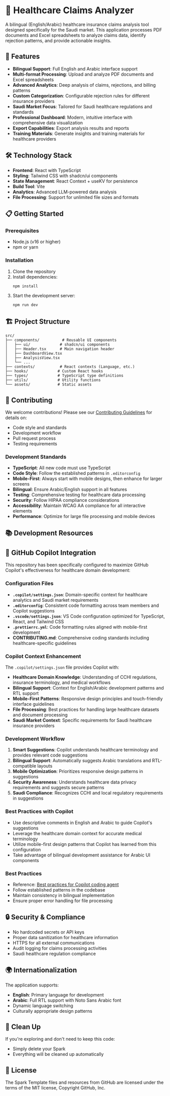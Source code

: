 # 🏥 Healthcare Claims Analyzer

A bilingual (English/Arabic) healthcare insurance claims analysis tool designed specifically for the Saudi market. This application processes PDF documents and Excel spreadsheets to analyze claims data, identify rejection patterns, and provide actionable insights.

## 🚀 Features

- **Bilingual Support**: Full English and Arabic interface support
- **Multi-format Processing**: Upload and analyze PDF documents and Excel spreadsheets
- **Advanced Analytics**: Deep analysis of claims, rejections, and billing patterns
- **Custom Categorization**: Configurable rejection rules for different insurance providers
- **Saudi Market Focus**: Tailored for Saudi healthcare regulations and standards
- **Professional Dashboard**: Modern, intuitive interface with comprehensive data visualization
- **Export Capabilities**: Export analysis results and reports
- **Training Materials**: Generate insights and training materials for healthcare providers

## 🛠️ Technology Stack

- **Frontend**: React with TypeScript
- **Styling**: Tailwind CSS with shadcn/ui components
- **State Management**: React Context + useKV for persistence
- **Build Tool**: Vite
- **Analytics**: Advanced LLM-powered data analysis
- **File Processing**: Support for unlimited file sizes and formats

## 📋 Getting Started

### Prerequisites
- Node.js (v16 or higher)
- npm or yarn

### Installation
1. Clone the repository
2. Install dependencies:
   ```bash
   npm install
   ```
3. Start the development server:
   ```bash
   npm run dev
   ```

## 🏗️ Project Structure

```
src/
├── components/          # Reusable UI components
│   ├── ui/             # shadcn/ui components
│   ├── Header.tsx      # Main navigation header
│   ├── DashboardView.tsx
│   ├── AnalysisView.tsx
│   └── ...
├── contexts/           # React contexts (Language, etc.)
├── hooks/             # Custom React hooks
├── types/             # TypeScript type definitions
├── utils/             # Utility functions
└── assets/            # Static assets
```

## 🤝 Contributing

We welcome contributions! Please see our [Contributing Guidelines](CONTRIBUTING.md) for details on:

- Code style and standards
- Development workflow
- Pull request process
- Testing requirements

### Development Standards
- **TypeScript**: All new code must use TypeScript
- **Code Style**: Follow the established patterns in `.editorconfig`
- **Mobile-First**: Always start with mobile designs, then enhance for larger screens
- **Bilingual**: Ensure Arabic/English support in all features
- **Testing**: Comprehensive testing for healthcare data processing
- **Security**: Follow HIPAA compliance considerations
- **Accessibility**: Maintain WCAG AA compliance for all interactive elements
- **Performance**: Optimize for large file processing and mobile devices

## 📚 Development Resources

## 🤖 GitHub Copilot Integration

This repository has been specifically configured to maximize GitHub Copilot's effectiveness for healthcare domain development:

### Configuration Files
- **`.copilot/settings.json`**: Domain-specific context for healthcare analytics and Saudi market requirements
- **`.editorconfig`**: Consistent code formatting across team members and Copilot suggestions
- **`.vscode/settings.json`**: VS Code configuration optimized for TypeScript, React, and Tailwind CSS
- **`.prettierrc.yml`**: Code formatting rules aligned with mobile-first development
- **CONTRIBUTING.md**: Comprehensive coding standards including healthcare-specific guidelines

### Copilot Context Enhancement
The `.copilot/settings.json` file provides Copilot with:
- **Healthcare Domain Knowledge**: Understanding of CCHI regulations, insurance terminology, and medical workflows
- **Bilingual Support**: Context for English/Arabic development patterns and RTL support
- **Mobile-First Patterns**: Responsive design principles and touch-friendly interface guidelines
- **File Processing**: Best practices for handling large healthcare datasets and document processing
- **Saudi Market Context**: Specific requirements for Saudi healthcare insurance providers

### Development Workflow
1. **Smart Suggestions**: Copilot understands healthcare terminology and provides relevant code suggestions
2. **Bilingual Support**: Automatically suggests Arabic translations and RTL-compatible layouts
3. **Mobile Optimization**: Prioritizes responsive design patterns in suggestions
4. **Security Awareness**: Understands healthcare data privacy requirements and suggests secure patterns
5. **Saudi Compliance**: Recognizes CCHI and local regulatory requirements in suggestions

### Best Practices with Copilot
- Use descriptive comments in English and Arabic to guide Copilot's suggestions
- Leverage the healthcare domain context for accurate medical terminology
- Utilize mobile-first design patterns that Copilot has learned from this configuration
- Take advantage of bilingual development assistance for Arabic UI components

### Best Practices
- Reference: [Best practices for Copilot coding agent](https://gh.io/copilot-coding-agent-tips)
- Follow established patterns in the codebase
- Maintain consistency in bilingual implementation
- Ensure proper error handling for file processing

## 🔒 Security & Compliance

- No hardcoded secrets or API keys
- Proper data sanitization for healthcare information
- HTTPS for all external communications
- Audit logging for claims processing activities
- Saudi healthcare regulation compliance

## 🌍 Internationalization

The application supports:
- **English**: Primary language for development
- **Arabic**: Full RTL support with Noto Sans Arabic font
- Dynamic language switching
- Culturally appropriate design patterns

## 🧹 Clean Up

If you're exploring and don't need to keep this code:
- Simply delete your Spark
- Everything will be cleaned up automatically

## 📄 License

The Spark Template files and resources from GitHub are licensed under the terms of the MIT license, Copyright GitHub, Inc.